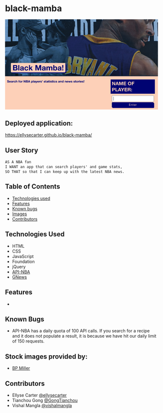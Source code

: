 # black-mamba

![screenshot](assets/images/screenshot2.png)

## Deployed application:
https://ellysecarter.github.io/black-mamba/

## User Story

```
AS A NBA fan
I WANT an app that can search players' and game stats,
SO THAT so that I can keep up with the latest NBA news.
```

## Table of Contents
* [Technologies used](#technologies-used)
* [Features](#features)
* [Known bugs](#known-bugs)
* [Images](#stock-images-provided-by)
* [Contributors](#contributors)


## Technologies Used
* HTML
* CSS
* JavaScript
* Foundation
* jQuery
* [API-NBA](https://api-sports.io/documentation/nba/v2)
* [GNews](https://gnews.io/)


## Features
* 

## Known Bugs
* API-NBA has a daily quota of 100 API calls. If you search for a recipe and it does not populate a result, it is because we have hit our daily limit of 150 requests. 


## Stock images provided by:
* [BP Miller](https://unsplash.com/photos/jshW04uzun8)



## Contributors
* Ellyse Carter [@ellysecarter](https://github.com/ellysecarter)
* Tianchou Gong [@GongTianchou](https://github.com/GongTianchou) 
* Vishal Mangla [@vishalmangla](https://github.com/vishalmangla) 
